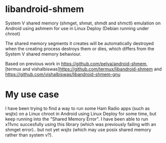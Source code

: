 libandroid-shmem
================
System V shared memory (shmget, shmat, shmdt and shmctl) emulation on Android using ashmem for use in Linux Deploy (Debian running under chroot)

The shared memory segments it creates will be automatically destroyed when the creating process destroys them or dies, which differs from the System V shared memory behaviour.

Based on previous work in https://github.com/pelya/android-shmem, [termux and vishalbiswas]https://github.com/termux/libandroid-shmem and https://github.com/vishalbiswas/libandroid-shmem-gnu


My use case
===========

I have been trying to find a way to run some Ham Radio apps (such as wsjtx) on a Linux chroot in Android using Linux Deploy for some time, but keep running into the "Shared Memory Error". I have been able to run x11vnc succesfully using this library (which was previously failing with an shmget error).. but not yet wsjtx (which may use posix shared memory rather than system v?). 

